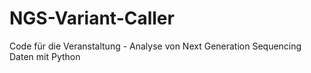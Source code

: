 # NGS-Variant-Caller
Code für die Veranstaltung - Analyse von Next Generation Sequencing Daten mit Python
